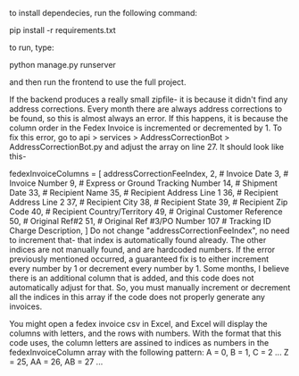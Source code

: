 to install dependecies, run the following command:

pip install -r requirements.txt

to run, type:

python manage.py runserver

and then run the frontend to use the full project.

If the backend produces a really small zipfile- it is because it didn't find any address corrections. Every month there are always address corrections to be found, so this is almost always an error. If this happens, it is because the column order in the Fedex Invoice is incremented or decremented by 1. To fix this error, go to api > services > AddressCorrectionBot > AddressCorrectionBot.py and adjust the array on line 27. It should look like this-

fedexInvoiceColumns = [
        addressCorrectionFeeIndex,
        2,   # Invoice Date
        3,   # Invoice Number
        9,   # Express or Ground Tracking Number
        14,  # Shipment Date
        33,  # Recipient Name
        35,  # Recipient Address Line 1
        36,  # Recipient Address Line 2
        37,  # Recipient City
        38,  # Recipient State
        39,  # Recipient Zip Code
        40,  # Recipient Country/Territory
        49,  # Original Customer Reference
        50,  # Original Ref#2
        51,  # Original Ref #3/PO Number
        107  # Tracking ID Charge Description,
        ]
Do not change "addressCorrectionFeeIndex", no need to increment that- that index is automatically found already. The other indices are not manually found, and are hardcoded numbers. If the error previously mentioned occurred, a guaranteed fix is to either increment every number by 1 or decrement every number by 1. Some months, I believe there is an additional column that is added, and this code does not automatically adjust for that. So, you must manually increment or decrement all the indices in this array if the code does not properly generate any invoices.

You might open a fedex invoice csv in Excel, and Excel will display the columns with letters, and the rows with numbers. With the format that this code uses, the column letters are assined to indices as numbers in the fedexInvoiceColumn array with the following pattern: A = 0, B = 1, C = 2 ... Z = 25, AA = 26, AB = 27 ...



